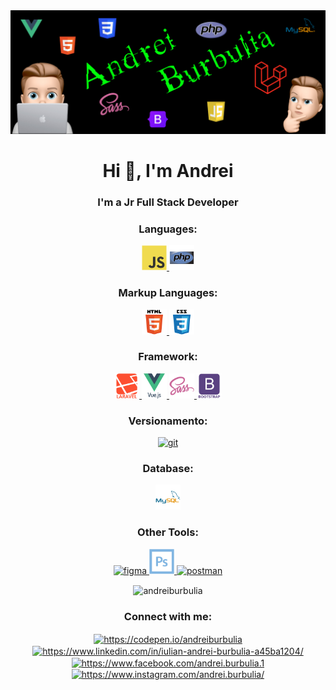 <img src="https://raw.githubusercontent.com/AndreiBurbulia/AndreiBurbulia/master/banner_2.jpg" />




<h1 align="center">Hi 👋, I'm Andrei</h1>

<h3 align="center">I'm a Jr Full Stack Developer</h3>


<h3 align="center">Languages:</h3>
<p align="center">
<a href="https://developer.mozilla.org/en-US/docs/Web/JavaScript" target="_blank"> <img        src="https://raw.githubusercontent.com/devicons/devicon/master/icons/javascript/javascript-original.svg" alt="javascript" width="40" height="40"/> 
</a>
  <a href="https://www.php.net" target="_blank">
    <img src="https://raw.githubusercontent.com/devicons/devicon/master/icons/php/php-original.svg" alt="php" width="40" height="40"/>
 </a>
<p/>

<h3 align="center">Markup Languages:</h3>
<p align="center">
  <a href="https://www.w3.org/html/" target="_blank">
    <img src="https://raw.githubusercontent.com/devicons/devicon/master/icons/html5/html5-original-wordmark.svg" alt="html5" width="40" height="40"/> 
  </a>
  <a href="https://www.w3schools.com/css/" target="_blank"> 
    <img src="https://raw.githubusercontent.com/devicons/devicon/master/icons/css3/css3-original-wordmark.svg" alt="css3" width="40" height="40"/> 
  </a> 
 <p/>

<h3 align="center">Framework:</h3>
<p align="center">
  <a href="https://laravel.com/" target="_blank"> 
    <img src="https://raw.githubusercontent.com/devicons/devicon/master/icons/laravel/laravel-plain-wordmark.svg" alt="laravel" width="40" height="40"/> 
  </a>
  <a href="https://vuejs.org/" target="_blank"> 
    <img src="https://raw.githubusercontent.com/devicons/devicon/master/icons/vuejs/vuejs-original-wordmark.svg" alt="vuejs" width="40" height="40"/> 
  </a>
  <a href="https://sass-lang.com" target="_blank"> 
    <img src="https://raw.githubusercontent.com/devicons/devicon/master/icons/sass/sass-original.svg" alt="sass" width="40" height="40"/> 
  </a> 
  <a href="https://getbootstrap.com" target="_blank"> 
    <img src="https://raw.githubusercontent.com/devicons/devicon/master/icons/bootstrap/bootstrap-plain-wordmark.svg" alt="bootstrap" width="40" height="40"/> 
  </a> 
  
<p/>


<h3 align="center">Versionamento:</h3>
<p align="center"> 
  <a href="https://git-scm.com/" target="_blank"> 
    <img src="https://www.vectorlogo.zone/logos/git-scm/git-scm-icon.svg" alt="git" width="40" height="40"/> 
  </a>
 <p/>
 
 <h3 align="center">Database:</h3>
<p align="center"> 
  <a href="https://www.mysql.com/" target="_blank"> 
    <img src="https://raw.githubusercontent.com/devicons/devicon/master/icons/mysql/mysql-original-wordmark.svg" alt="mysql" width="40" height="40"/>
  </a>
 <p/>
 
 <h3 align="center">Other Tools:</h3>
<p align="center"> 
  <a href="https://www.figma.com/" target="_blank">
    <img src="https://www.vectorlogo.zone/logos/figma/figma-icon.svg" alt="figma" width="40" height="40"/>
  </a>
  <a href="https://www.photoshop.com/en" target="_blank">
    <img src="https://raw.githubusercontent.com/devicons/devicon/master/icons/photoshop/photoshop-line.svg" alt="photoshop" width="40" height="40"/>
  </a>
  <a href="https://postman.com" target="_blank">
    <img src="https://www.vectorlogo.zone/logos/getpostman/getpostman-icon.svg" alt="postman" width="40" height="40"/>
  </a>
 <p/>
  
  
  

<p align="center"><img align="center" src="https://github-readme-stats.vercel.app/api/top-langs?username=andreiburbulia&show_icons=true&locale=en&layout=compact" alt="andreiburbulia" /> <p/>

<h3 align="center">Connect with me:</h3>
<p align="center">
<a href="https://codepen.io/https://codepen.io/andreiburbulia" target="blank"><img align="center" src="https://raw.githubusercontent.com/rahuldkjain/github-profile-readme-generator/master/src/images/icons/Social/codepen.svg" alt="https://codepen.io/andreiburbulia" height="30" width="40" /></a>
<a href="https://linkedin.com/in/https://www.linkedin.com/in/iulian-andrei-burbulia-a45ba1204/" target="blank"><img align="center" src="https://raw.githubusercontent.com/rahuldkjain/github-profile-readme-generator/master/src/images/icons/Social/linked-in-alt.svg" alt="https://www.linkedin.com/in/iulian-andrei-burbulia-a45ba1204/" height="30" width="40" /></a>
<a href="https://fb.com/https://www.facebook.com/andrei.burbulia.1" target="blank"><img align="center" src="https://raw.githubusercontent.com/rahuldkjain/github-profile-readme-generator/master/src/images/icons/Social/facebook.svg" alt="https://www.facebook.com/andrei.burbulia.1" height="30" width="40" /></a>
<a href="https://instagram.com/https://www.instagram.com/andrei.burbulia/" target="blank"><img align="center" src="https://raw.githubusercontent.com/rahuldkjain/github-profile-readme-generator/master/src/images/icons/Social/instagram.svg" alt="https://www.instagram.com/andrei.burbulia/" height="30" width="40" /></a>
</p>
